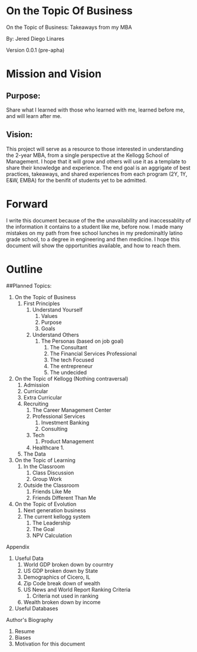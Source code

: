 # On the Topic Of Business
On the Topic of Business: Takeaways from my MBA

By: Jered Diego Linares

Version 0.0.1 (pre-apha)


# Mission and Vision
## Purpose: 
Share what I learned with those who learned with me, learned before me, and will learn after me. 


## Vision: 
This project will serve as a resource to those interested in understanding the 2-year MBA, from a single perspective at the Kellogg School of Management. I hope that it will grow and others will use it as a template to share their knowledge and experience. The end goal is an aggrigate of best practices, takeaways, and shared experiences from each program (2Y, 1Y, E&W, EMBA) for the benifit of students yet to be admitted.


# Forward
I write this document because of the the unavailability and inaccessablity of the information it contains to a student like me, before now. I made many mistakes on my path from free school lunches in my predominaltly latino grade school, to a degree in engineering and then medicine. I hope this document will show the opportunities available, and how to reach them. 



# Outline
##Planned Topics: 
1. On the Topic of Business
    1. First Principles
        1. Understand Yourself
            1. Values
            2. Purpose
            3. Goals
        2. Understand Others
            1. The Personas (based on job goal)
                1. The Consultant
                2. The Financial Services Professional
                5. The tech Focused
                6. The entrepreneur 
                7. The undecided
3. On the Topic of Kellogg (Nothing contraversal)
    1. Admission
    2. Curricular
    3. Extra Curricular
    4. Recruiting
        1. The Career Management Center
        1. Professional Services
            1. Investment Banking
            2. Consulting
        2. Tech
            1. Product Management
        3. Healthcare
            1. 
    5. The Data
4. On the Topic of Learning
    1. In the Classroom
        1. Class Discussion
        2. Group Work
    2. Outside the Classroom
        1. Friends Like Me
        2. Friends Different Than Me
5. On the Topic of Evolution
    1. Next generation business
    2. The current kellogg system
        1. The Leadership
        2. The Goal
        3. NPV Calculation


Appendix
1. Useful Data
    1. World GDP broken down by courntry
    2. US GDP broken down by State
    3. Demographics of Cicero, IL
    4. Zip Code break down of wealth
    3. US News and World Report Ranking Criteria
        1. Criteria not used in ranking
    4. Wealth broken down by income
2. Useful Databases
    


Author's Biography
1. Resume
2. Biases
3. Motivation for this document


